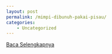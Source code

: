 ```yaml
---
layout: post
permalink: /mimpi-dibunuh-pakai-pisau/
categories:
    - Uncategorized
---
```


[Baca Selengkapnya](/06)